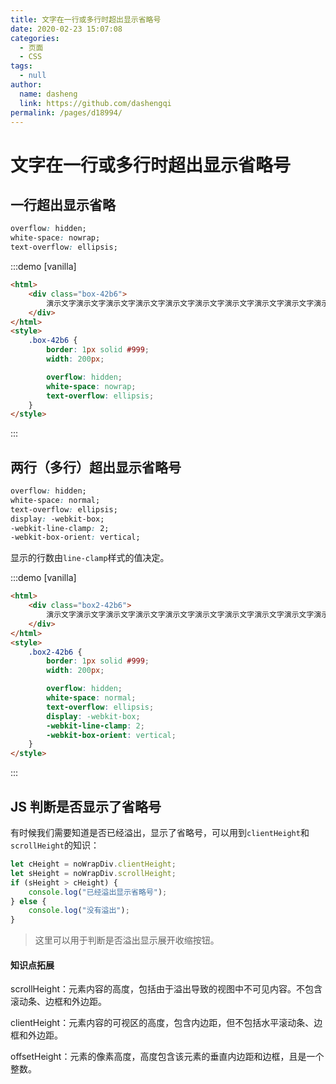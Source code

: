 ```yaml
---
title: 文字在一行或多行时超出显示省略号
date: 2020-02-23 15:07:08
categories: 
  - 页面
  - CSS
tags: 
  - null
author: 
  name: dasheng
  link: https://github.com/dashengqi
permalink: /pages/d18994/
---
```


# 文字在一行或多行时超出显示省略号

## 一行超出显示省略

```css
overflow: hidden;
white-space: nowrap;
text-overflow: ellipsis;
```

<!-- more -->

:::demo [vanilla]

```html
<html>
	<div class="box-42b6">
		演示文字演示文字演示文字演示文字演示文字演示文字演示文字演示文字演示文字演示文字演示文字演示文字演示文字演示文字演示文字演示文字演示文字
	</div>
</html>
<style>
	.box-42b6 {
		border: 1px solid #999;
		width: 200px;

		overflow: hidden;
		white-space: nowrap;
		text-overflow: ellipsis;
	}
</style>
```

:::

## 两行（多行）超出显示省略号

```css
overflow: hidden;
white-space: normal;
text-overflow: ellipsis;
display: -webkit-box;
-webkit-line-clamp: 2;
-webkit-box-orient: vertical;
```

显示的行数由`line-clamp`样式的值决定。

:::demo [vanilla]

```html
<html>
	<div class="box2-42b6">
		演示文字演示文字演示文字演示文字演示文字演示文字演示文字演示文字演示文字演示文字演示文字演示文字演示文字演示文字演示文字演示文字演示文字
	</div>
</html>
<style>
	.box2-42b6 {
		border: 1px solid #999;
		width: 200px;

		overflow: hidden;
		white-space: normal;
		text-overflow: ellipsis;
		display: -webkit-box;
		-webkit-line-clamp: 2;
		-webkit-box-orient: vertical;
	}
</style>
```

:::

## JS 判断是否显示了省略号

有时候我们需要知道是否已经溢出，显示了省略号，可以用到`clientHeight`和`scrollHeight`的知识：

```js
let cHeight = noWrapDiv.clientHeight;
let sHeight = noWrapDiv.scrollHeight;
if (sHeight > cHeight) {
	console.log("已经溢出显示省略号");
} else {
	console.log("没有溢出");
}
```

> 这里可以用于判断是否溢出显示展开收缩按钮。

#### 知识点拓展

scrollHeight：元素内容的高度，包括由于溢出导致的视图中不可见内容。不包含滚动条、边框和外边距。

clientHeight：元素内容的可视区的高度，包含内边距，但不包括水平滚动条、边框和外边距。

offsetHeight：元素的像素高度，高度包含该元素的垂直内边距和边框，且是一个整数。
